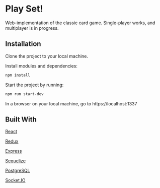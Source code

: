 # Play Set!

Web-implementation of the classic card game. Single-player works, and multiplayer is in progress.

## Installation

Clone the project to your local machine.

Install modules and dependencies:

```bash
npm install
```

Start the project by running:

```bash
npm run start-dev
```

In a browser on your local machine, go to https://localhost:1337

## Built With

[React](https://reactjs.org/)

[Redux](https://redux.js.org/)

[Express](https://expressjs.com/)

[Sequelize](https://sequelize.org/)

[PostgreSQL](https://www.postgresql.org/)

[Socket.IO](https://socket.io/)
